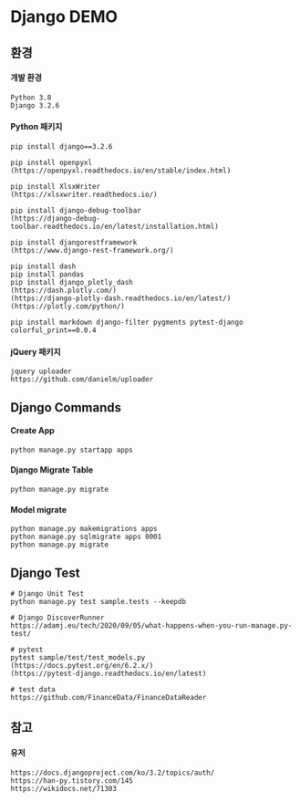 # Django DEMO

## 환경
#### 개발 환경
```
Python 3.8
Django 3.2.6
```
#### Python 패키지
```
pip install django==3.2.6

pip install openpyxl
(https://openpyxl.readthedocs.io/en/stable/index.html)

pip install XlsxWriter
(https://xlsxwriter.readthedocs.io/)

pip install django-debug-toolbar
(https://django-debug-toolbar.readthedocs.io/en/latest/installation.html)

pip install djangorestframework
(https://www.django-rest-framework.org/)

pip install dash
pip install pandas
pip install django_plotly_dash
(https://dash.plotly.com/) 
(https://django-plotly-dash.readthedocs.io/en/latest/)
(https://plotly.com/python/)

pip install markdown django-filter pygments pytest-django colorful_print==0.0.4 
```
#### jQuery 패키지
```
jquery uploader
https://github.com/danielm/uploader
```

## Django Commands
#### Create App 
```shell script
python manage.py startapp apps
```
#### Django Migrate Table
```shell script
python manage.py migrate
```
#### Model migrate
```shell script
python manage.py makemigrations apps
python manage.py sqlmigrate apps 0001
python manage.py migrate
```

## Django Test
```
# Django Unit Test
python manage.py test sample.tests --keepdb

# Django DiscoverRunner  
https://adamj.eu/tech/2020/09/05/what-happens-when-you-run-manage.py-test/

# pytest
pytest sample/test/test_models.py
(https://docs.pytest.org/en/6.2.x/)
(https://pytest-django.readthedocs.io/en/latest)
```

```
# test data
https://github.com/FinanceData/FinanceDataReader
```

## 참고
#### 유저 
```
https://docs.djangoproject.com/ko/3.2/topics/auth/
https://han-py.tistory.com/145
https://wikidocs.net/71303
```